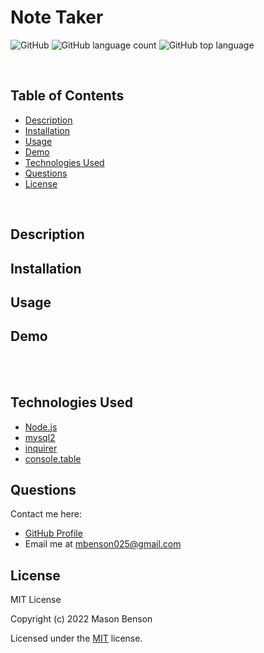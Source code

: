 # Note Taker

![GitHub](https://img.shields.io/github/license/mbenson025/employee-tracker)
![GitHub language count](https://img.shields.io/github/languages/count/mbenson025/employee-tracker)
![GitHub top language](https://img.shields.io/github/languages/top/mbenson025/employee-tracker)

<br>

<!-- [Deployed Heroku App](https://note-taker-mbenson.herokuapp.com/) -->

## Table of Contents

- [Description](#description)
- [Installation](#installation)
- [Usage](#usage)
- [Demo](#demo)
- [Technologies Used](#technologies-used)
- [Questions](#questions)
- [License](#license)

<br>

## Description

## Installation

## Usage

## Demo

<br>

<br>

## Technologies Used

- [Node.js](https://nodejs.org/en/)
- [mysql2](https://expressjs.com/)
- [inquirer](https://www.npmjs.com/package/uuid)
- [console.table](https://www.npmjs.com/package/uuid)

## Questions

Contact me here:

- [GitHub Profile](https://github.com/mbenson025)
- Email me at mbenson025@gmail.com

## License

MIT License

Copyright (c) 2022 Mason Benson

Licensed under the [MIT](LICENSE) license.
